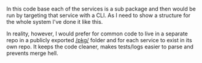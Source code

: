 In this code base each of the services is a sub package and then would be run by targeting that service with a CLI. As I need to show a structure for the whole system I've done it like this.

In reality, however, I would prefer for common code to live in a separate repo in a publicly exported [/pkg/](/pkg/) folder and for each service to exist in its own repo. It keeps the code cleaner, makes tests/logs easier to parse and prevents merge hell.